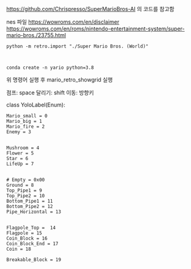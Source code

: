 https://github.com/Chrispresso/SuperMarioBros-AI 의 코드를 참고함


nes 파일
https://wowroms.com/en/disclaimer
https://wowroms.com/en/roms/nintendo-entertainment-system/super-mario-bros./23755.html



    python -m retro.import "./Super Mario Bros. (World)"



    conda create -n yario python=3.8

    
위 명령어 실행 후 mario_retro_showgrid 실행

점프: space
달리기: shift
이동: 방향키


class YoloLabel(Enum):
    
    Mario_small = 0
    Mario_big = 1
    Mario_fire = 2
    Enemy = 3


    Mushroom = 4
    Flower = 5
    Star = 6
    LifeUp = 7


    # Empty = 0x00
    Ground = 8
    Top_Pipe1 = 9
    Top_Pipe2 = 10
    Bottom_Pipe1 = 11
    Bottom_Pipe2 = 12
    Pipe_Horizontal = 13


    Flagpole_Top =  14
    Flagpole = 15
    Coin_Block = 16
    Coin_Block_End = 17
    Coin = 18

    Breakable_Block = 19
